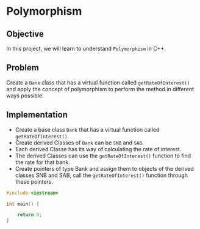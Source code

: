 # Polymorphism

## Objective
In this project, we will learn to understand `Polymorphism` in C++.

## Problem

Create a `Bank` class that has a virtual function called `getRateOfInterest()` and apply the concept of polymorphism to perform the method in different 
 ways possible.

## Implementation

* Create a base class `Bank` that has a virtual function called `getRateOfInterest()`.
* Create derived Classes of `Bank` can be `SNB` and `SAB`.
* Each derived Classe has its way of calculating the rate of interest.
* The derived Classes can use the `getRateOfInterest()` function to find the rate for that bank.
* Create pointers of type Bank and assign them to objects of the derived classes SNB and SAB, call the `getRateOfInterest()` function through these 
  pointers.

```cpp
#include <iostream>

int main() {

    return 0;
}
```
